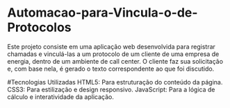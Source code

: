 # Automacao-para-Vincula-o-de-Protocolos
Este projeto consiste em uma aplicação web desenvolvida para registrar chamadas e vinculá-las a um protocolo de um cliente de uma empresa de energia, dentro de um ambiente de call center. 
O cliente faz sua solicitação e, com base nela, é gerado o texto correspondente ao que foi discutido.

#Tecnologias Utilizadas
HTML5: Para estruturação do conteúdo da página.
CSS3: Para estilização e design responsivo.
JavaScript: Para a lógica de cálculo e interatividade da aplicação.
